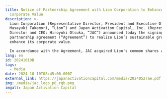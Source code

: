 ```yaml
---
title: Notice of Partnership Agreement with Lion Corporation to Enhance
  Corporate Value
description: >-
  Lion Corporation (Representative Director, President and Executive Officer:
  Masayuki Takemori, “Lion”) and Japan Activation Capital, Inc. (Representative
  Director and CEO: Hiroyuki Otsuka, “JAC”) announced today the signing of a
  partnership agreement (“Agreement”) to realize Lion’s sustainable growth and
  enhance its corporate value.

  In accordance with the Agreement, JAC acquired Lion's common shares and became a shareholder of Lion on October 9.
lang: en
id: 20241010B
tags:
  - Media
date: 2024-10-10T08:45:00.000Z
external_link: https://japanactivationcapital.com/media/20240527ae.pdf
img: /media/jac_logo_p0_rgb.png
imgalt: Japan Activation Capital
---
```

